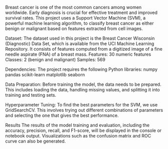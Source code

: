 
Breast cancer is one of the most common cancers among women worldwide. Early diagnosis is crucial for effective treatment and improved survival rates. This project uses a Support Vector Machine (SVM), a powerful machine learning algorithm, to classify breast cancer as either benign or malignant based on features extracted from cell images.

Dataset:
The dataset used in this project is the Breast Cancer Wisconsin (Diagnostic) Data Set, which is available from the UCI Machine Learning Repository. It consists of features computed from a digitized image of a fine needle aspirate (FNA) of a breast mass.
Features: 30 numeric features
Classes: 2 (benign and malignant)
Samples: 569

Dependencies:
The project requires the following Python libraries:
numpy
pandas
scikit-learn
matplotlib
seaborn

Data Preparation:
Before training the model, the data needs to be prepared. This includes loading the data, handling missing values, and splitting it into training and testing sets.

Hyperparameter Tuning:
To find the best parameters for the SVM, we use GridSearchCV. This involves trying out different combinations of parameters and selecting the one that gives the best performance.

Results
The results of the model training and evaluation, including the accuracy, precision, recall, and F1-score, will be displayed in the console or notebook output. Visualizations such as the confusion matrix and ROC curve can also be generated.
